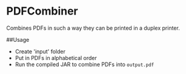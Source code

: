 # PDFCombiner

Combines PDFs in such a way they can be printed in a duplex printer.

##Usage
- Create 'input' folder
- Put in PDFs in alphabetical order
- Run the compiled JAR to combine PDFs into `output.pdf`